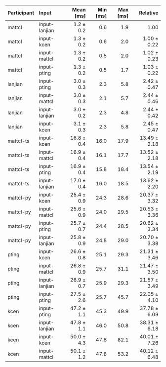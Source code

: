 | Participant | Input | Mean [ms] | Min [ms] | Max [ms] | Relative |
|:---|:---|---:|---:|---:|---:|
| mattcl | input-lanjian | 1.2 ± 0.2 | 0.6 | 1.9 | 1.00 |
| mattcl | input-kcen | 1.3 ± 0.2 | 0.6 | 2.0 | 1.00 ± 0.22 |
| mattcl | input-mattcl | 1.3 ± 0.2 | 0.5 | 2.0 | 1.02 ± 0.23 |
| mattcl | input-pting | 1.3 ± 0.2 | 0.5 | 1.7 | 1.03 ± 0.22 |
| lanjian | input-pting | 3.0 ± 0.3 | 2.3 | 5.8 | 2.42 ± 0.47 |
| lanjian | input-mattcl | 3.0 ± 0.3 | 2.1 | 5.7 | 2.44 ± 0.46 |
| lanjian | input-lanjian | 3.0 ± 0.2 | 2.3 | 4.8 | 2.44 ± 0.42 |
| lanjian | input-kcen | 3.1 ± 0.3 | 2.3 | 5.8 | 2.45 ± 0.47 |
| mattcl-ts | input-kcen | 16.8 ± 0.4 | 16.0 | 17.9 | 13.49 ± 2.18 |
| mattcl-ts | input-mattcl | 16.9 ± 0.4 | 16.1 | 17.7 | 13.52 ± 2.18 |
| mattcl-ts | input-pting | 16.9 ± 0.4 | 15.8 | 18.4 | 13.54 ± 2.19 |
| mattcl-ts | input-lanjian | 17.0 ± 0.4 | 16.0 | 18.5 | 13.62 ± 2.20 |
| mattcl-py | input-kcen | 25.4 ± 0.9 | 24.3 | 28.6 | 20.37 ± 3.32 |
| mattcl-py | input-mattcl | 25.6 ± 0.9 | 24.0 | 29.5 | 20.53 ± 3.36 |
| mattcl-py | input-pting | 25.7 ± 0.7 | 24.4 | 28.5 | 20.62 ± 3.34 |
| mattcl-py | input-lanjian | 25.8 ± 0.9 | 24.8 | 29.0 | 20.70 ± 3.38 |
| pting | input-kcen | 26.6 ± 0.8 | 25.1 | 29.3 | 21.31 ± 3.46 |
| pting | input-mattcl | 26.8 ± 0.9 | 25.7 | 31.1 | 21.47 ± 3.50 |
| pting | input-lanjian | 26.9 ± 0.7 | 25.9 | 29.3 | 21.57 ± 3.49 |
| pting | input-pting | 27.5 ± 2.6 | 25.7 | 45.7 | 22.05 ± 4.10 |
| kcen | input-pting | 47.2 ± 1.1 | 45.3 | 49.9 | 37.78 ± 6.09 |
| kcen | input-lanjian | 47.8 ± 1.1 | 46.0 | 50.8 | 38.31 ± 6.18 |
| kcen | input-kcen | 50.0 ± 4.3 | 47.8 | 82.1 | 40.01 ± 7.26 |
| kcen | input-mattcl | 50.1 ± 1.2 | 47.8 | 53.2 | 40.12 ± 6.48 |
